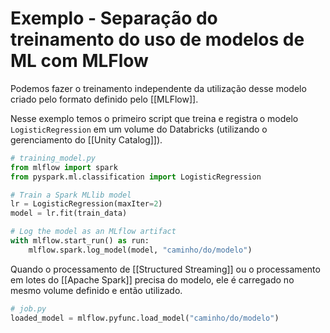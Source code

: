 # Exemplo - Separação do treinamento do uso de modelos de ML com MLFlow

Podemos fazer o treinamento independente da utilização desse modelo criado pelo formato definido pelo [[MLFlow]].

Nesse exemplo temos o primeiro script que treina e registra o modelo `LogisticRegression` em um volume do Databricks (utilizando o gerenciamento do [[Unity Catalog]]).

```python
# training_model.py
from mlflow import spark
from pyspark.ml.classification import LogisticRegression

# Train a Spark MLlib model
lr = LogisticRegression(maxIter=2)
model = lr.fit(train_data)

# Log the model as an MLflow artifact
with mlflow.start_run() as run:
    mlflow.spark.log_model(model, "caminho/do/modelo")
```

Quando o processamento de [[Structured Streaming]] ou o processamento em lotes do [[Apache Spark]] precisa do modelo, ele é carregado no mesmo volume definido e então utilizado.

```python
# job.py
loaded_model = mlflow.pyfunc.load_model("caminho/do/modelo")
```
